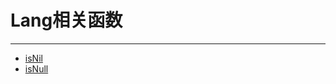 # Lang相关函数

---

- [isNil](/repository/libraries/Lodash/isNil.md#isnil)
- [isNull](/repository/libraries/Lodash/isNull.md#isnull)